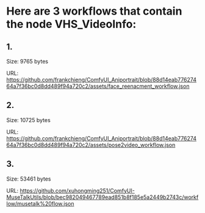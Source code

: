 # Here are 3 workflows that contain the node VHS_VideoInfo:

## 1. 

Size: 9765 bytes

URL: https://github.com/frankchieng/ComfyUI_Aniportrait/blob/88d14eab77627464a7f36bc0d8dd489f94a720c2/assets/face_reenacment_workflow.json

## 2. 

Size: 10725 bytes

URL: https://github.com/frankchieng/ComfyUI_Aniportrait/blob/88d14eab77627464a7f36bc0d8dd489f94a720c2/assets/pose2video_workflow.json

## 3. 

Size: 53461 bytes

URL: https://github.com/xuhongming251/ComfyUI-MuseTalkUtils/blob/bec982049467789ead851b8f185e5a2449b2743c/workflow/musetalk%20flow.json

